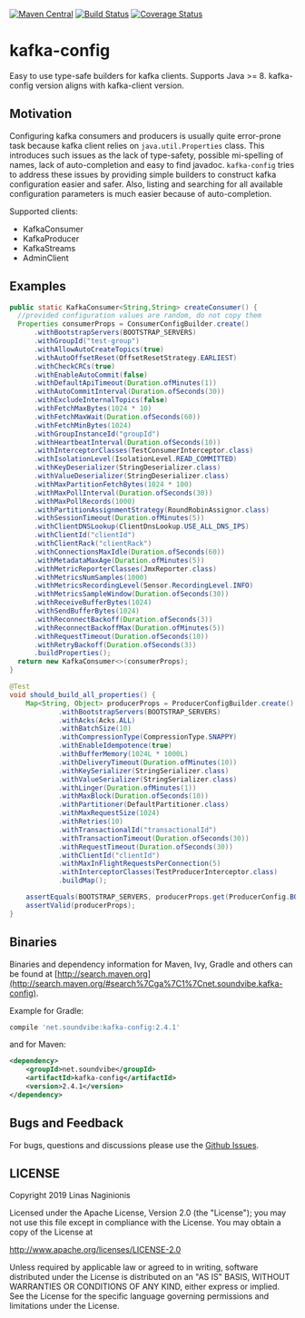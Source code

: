 [![Maven Central](https://maven-badges.herokuapp.com/maven-central/net.soundvibe/kafka-config/badge.svg)](https://maven-badges.herokuapp.com/maven-central/net.soundvibe/kafka-config)
[![Build Status](https://travis-ci.org/soundvibe/kafka-config.png)](https://travis-ci.org/soundvibe/kafka-config)
[![Coverage Status](https://codecov.io/github/soundvibe/kafka-config/coverage.svg?branch=master)](https://codecov.io/github/soundvibe/kafka-config?branch=master)

# kafka-config

Easy to use type-safe builders for kafka clients. 
Supports Java >= 8.
kafka-config version aligns with kafka-client version.

## Motivation

Configuring kafka consumers and producers is usually quite error-prone task because kafka client relies on `java.util.Properties` class.
This introduces such issues as the lack of type-safety, possible mi-spelling of names, lack of auto-completion and easy to find javadoc.
`kafka-config` tries to address these issues by providing simple builders to construct kafka configuration easier and safer.
Also, listing and searching for all available configuration parameters is much easier because of auto-completion.

Supported clients:
 * KafkaConsumer
 * KafkaProducer
 * KafkaStreams
 * AdminClient 

## Examples
```java
public static KafkaConsumer<String,String> createConsumer() {
  //provided configuration values are random, do not copy them
  Properties consumerProps = ConsumerConfigBuilder.create()
      .withBootstrapServers(BOOTSTRAP_SERVERS)
      .withGroupId("test-group")
      .withAllowAutoCreateTopics(true)
      .withAutoOffsetReset(OffsetResetStrategy.EARLIEST)
      .withCheckCRCs(true)
      .withEnableAutoCommit(false)
      .withDefaultApiTimeout(Duration.ofMinutes(1))
      .withAutoCommitInterval(Duration.ofSeconds(30))
      .withExcludeInternalTopics(false)
      .withFetchMaxBytes(1024 * 10)
      .withFetchMaxWait(Duration.ofSeconds(60))
      .withFetchMinBytes(1024)
      .withGroupInstanceId("groupId")
      .withHeartbeatInterval(Duration.ofSeconds(10))
      .withInterceptorClasses(TestConsumerInterceptor.class)
      .withIsolationLevel(IsolationLevel.READ_COMMITTED)
      .withKeyDeserializer(StringDeserializer.class)
      .withValueDeserializer(StringDeserializer.class)
      .withMaxPartitionFetchBytes(1024 * 100)
      .withMaxPollInterval(Duration.ofSeconds(30))
      .withMaxPollRecords(1000)
      .withPartitionAssignmentStrategy(RoundRobinAssignor.class)
      .withSessionTimeout(Duration.ofMinutes(5))
      .withClientDNSLookup(ClientDnsLookup.USE_ALL_DNS_IPS)
      .withClientId("clientId")
      .withClientRack("clientRack")
      .withConnectionsMaxIdle(Duration.ofSeconds(60))
      .withMetadataMaxAge(Duration.ofMinutes(5))
      .withMetricReporterClasses(JmxReporter.class)
      .withMetricsNumSamples(1000)
      .withMetricsRecordingLevel(Sensor.RecordingLevel.INFO)
      .withMetricsSampleWindow(Duration.ofSeconds(30))
      .withReceiveBufferBytes(1024)
      .withSendBufferBytes(1024)
      .withReconnectBackoff(Duration.ofSeconds(3))
      .withReconnectBackoffMax(Duration.ofMinutes(5))
      .withRequestTimeout(Duration.ofSeconds(10))
      .withRetryBackoff(Duration.ofSeconds(3))
      .buildProperties();
  return new KafkaConsumer<>(consumerProps);
}

@Test
void should_build_all_properties() {
    Map<String, Object> producerProps = ProducerConfigBuilder.create()
            .withBootstrapServers(BOOTSTRAP_SERVERS)
            .withAcks(Acks.ALL)
            .withBatchSize(10)
            .withCompressionType(CompressionType.SNAPPY)
            .withEnableIdempotence(true)
            .withBufferMemory(1024L * 1000L)
            .withDeliveryTimeout(Duration.ofMinutes(10))
            .withKeySerializer(StringSerializer.class)
            .withValueSerializer(StringSerializer.class)
            .withLinger(Duration.ofMinutes(1))
            .withMaxBlock(Duration.ofSeconds(10))
            .withPartitioner(DefaultPartitioner.class)
            .withMaxRequestSize(1024)
            .withRetries(10)
            .withTransactionalId("transactionalId")
            .withTransactionTimeout(Duration.ofSeconds(30))
            .withRequestTimeout(Duration.ofSeconds(30))
            .withClientId("clientId")
            .withMaxInFlightRequestsPerConnection(5)
            .withInterceptorClasses(TestProducerInterceptor.class)
            .buildMap();

    assertEquals(BOOTSTRAP_SERVERS, producerProps.get(ProducerConfig.BOOTSTRAP_SERVERS_CONFIG));
    assertValid(producerProps);
}
```

## Binaries

Binaries and dependency information for Maven, Ivy, Gradle and others can be found at [http://search.maven.org](http://search.maven.org/#search%7Cga%7C1%7Cnet.soundvibe.kafka-config).

Example for Gradle:

```groovy
compile 'net.soundvibe:kafka-config:2.4.1'
```

and for Maven:

```xml
<dependency>
    <groupId>net.soundvibe</groupId>
    <artifactId>kafka-config</artifactId>
    <version>2.4.1</version>
</dependency>
```


## Bugs and Feedback

For bugs, questions and discussions please use the [Github Issues](https://github.com/soundvibe/kafka-config/issues).

## LICENSE

Copyright 2019 Linas Naginionis

Licensed under the Apache License, Version 2.0 (the "License");
you may not use this file except in compliance with the License.
You may obtain a copy of the License at

<http://www.apache.org/licenses/LICENSE-2.0>

Unless required by applicable law or agreed to in writing, software
distributed under the License is distributed on an "AS IS" BASIS,
WITHOUT WARRANTIES OR CONDITIONS OF ANY KIND, either express or implied.
See the License for the specific language governing permissions and
limitations under the License.

